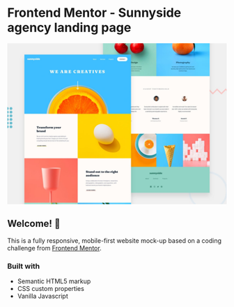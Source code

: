 # Frontend Mentor - Sunnyside agency landing page

![Design preview for the Sunnyside agency landing page coding challenge](./design/desktop-preview.jpg)

## Welcome! 👋
This is a fully responsive, mobile-first website mock-up based on a coding challenge from [Frontend Mentor](https://www.frontendmentor.io). 

### Built with
- Semantic HTML5 markup
- CSS custom properties
- Vanilla Javascript
